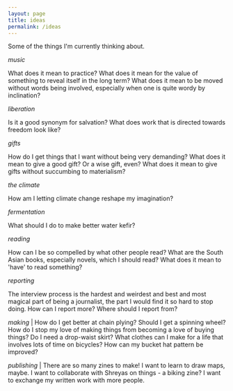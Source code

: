 ```yaml
---
layout: page
title: ideas
permalink: /ideas
---
```


Some of the things I'm currently thinking about.  

_music_

What does it mean to practice? What does it mean for the value of something to reveal itself in the long term? What does it mean to be moved without words being involved, especially when one is quite wordy by inclination? 

_liberation_ 

Is it a good synonym for salvation? What does work that is directed towards freedom look like? 

_gifts_

How do I get things that I want without being very demanding? What does it mean to give a good gift? Or a wise gift, even? What does it mean to give gifts without succumbing to materialism? 

_the climate_

How am I letting climate change reshape my imagination? 

_fermentation_ 

What should I do to make better water kefir? 

_reading_

How can I be so compelled by what other people read? What are the South Asian books, especially novels, which I should read? What does it mean to 'have' to read something? 

_reporting_ 

The interview process is the hardest and weirdest and best and most magical part of being a journalist, the part I would find it so hard to stop doing. How can I report more? Where should I report from? 

_making_ | How do I get better at chain plying? Should I get a spinning wheel? How do I stop my love of making things from becoming a love of buying things? Do I need a drop-waist skirt? What clothes can I make for a life that involves lots of time on bicycles? How can my bucket hat pattern be improved? 

_publishing_ | There are so many zines to make! I want to learn to draw maps, maybe. I want to collaborate with Shreyas on things - a biking zine? I want to exchange my written work with more people. 
